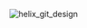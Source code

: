 ![helix_git_design](https://user-images.githubusercontent.com/29666179/43653860-64462e5c-9717-11e8-948c-96534613b4cb.png)

